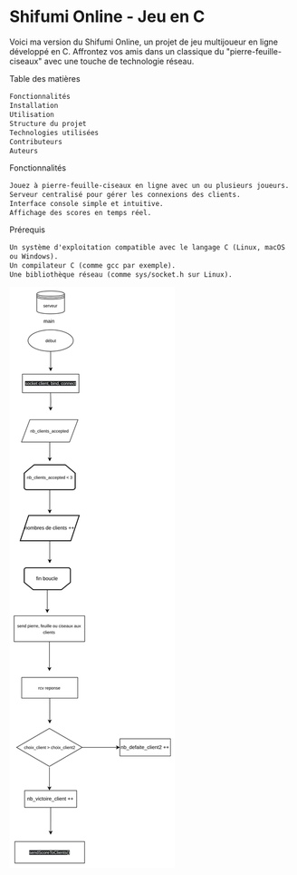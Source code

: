 # Shifumi Online - Jeu en C

Voici ma version du Shifumi Online, un projet de jeu multijoueur en ligne développé en C. Affrontez vos amis dans un classique du "pierre-feuille-ciseaux" avec une touche de technologie réseau.

Table des matières

    Fonctionnalités
    Installation
    Utilisation
    Structure du projet
    Technologies utilisées
    Contributeurs
    Auteurs

Fonctionnalités

    Jouez à pierre-feuille-ciseaux en ligne avec un ou plusieurs joueurs.
    Serveur centralisé pour gérer les connexions des clients.
    Interface console simple et intuitive.
    Affichage des scores en temps réel.

Prérequis

    Un système d'exploitation compatible avec le langage C (Linux, macOS ou Windows).
    Un compilateur C (comme gcc par exemple).
    Une bibliothèque réseau (comme sys/socket.h sur Linux).


![alt text](image-1.png)
